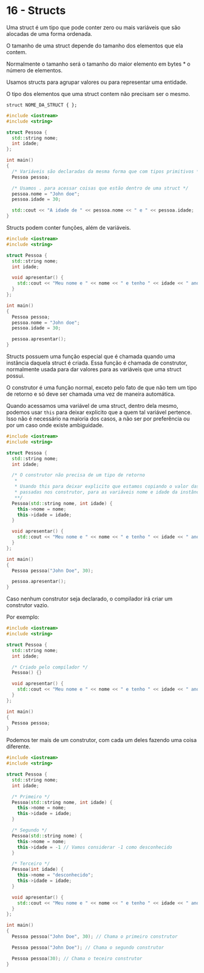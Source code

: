 # 16 - Structs

Uma struct é um tipo que pode conter zero ou mais variáveis que são alocadas de uma forma ordenada.

O tamanho de uma struct depende do tamanho dos elementos que ela contem.

Normalmente o tamanho será o tamanho do maior elemento em bytes \* o número de elementos.

Usamos structs para agrupar valores ou para representar uma entidade.

O tipo dos elementos que uma struct contem não precisam ser o mesmo.

`struct NOME_DA_STRUCT { };`

```cpp
#include <iostream>
#include <string>

struct Pessoa {
  std::string nome;
  int idade;
};

int main()
{
  /* Variáveis são declaradas da mesma forma que com tipos primitivos */
  Pessoa pessoa;

  /* Usamos . para acessar coisas que estão dentro de uma struct */
  pessoa.nome = "John doe";
  pessoa.idade = 30;

  std::cout << "A idade de " << pessoa.nome << " e " << pessoa.idade;
}
```

Structs podem conter funções, além de variáveis.

```cpp
#include <iostream>
#include <string>

struct Pessoa {
  std::string nome;
  int idade;

  void apresentar() {
    std::cout << "Meu nome e " << nome << " e tenho " << idade << " anos";
  }
};

int main()
{
  Pessoa pessoa;
  pessoa.nome = "John doe";
  pessoa.idade = 30;

  pessoa.apresentar();
}
```

Structs possuem uma função especial que é chamada quando uma instância daquela struct é criada. Essa função é chamada de construtor, normalmente usada para dar valores para as variáveis que uma struct possui.

O construtor é uma função normal, exceto pelo fato de que não tem um tipo de retorno e só deve ser chamada uma vez de maneira automática.

Quando acessamos uma variável de uma struct, dentro dela mesmo, podemos usar `this` para deixar explicito que a quem tal variável pertence. Isso não é necessário na maioria dos casos, a não ser por preferência ou por um caso onde existe ambiguidade.

```cpp
#include <iostream>
#include <string>

struct Pessoa {
  std::string nome;
  int idade;

  /* O construtor não precisa de um tipo de retorno
   *
   * Usando this para deixar explicito que estamos copiando o valor das variáveis nome e idade
   * passadas nos construtor, para as variáveis nome e idade da instância da struct.
   **/
  Pessoa(std::string nome, int idade) {
    this->nome = nome;
    this->idade = idade;
  }

  void apresentar() {
    std::cout << "Meu nome e " << nome << " e tenho " << idade << " anos";
  }
};

int main()
{
  Pessoa pessoa("John Doe", 30);

  pessoa.apresentar();
}
```

Caso nenhum construtor seja declarado, o compilador irá criar um construtor vazio.

Por exemplo:

```cpp
#include <iostream>
#include <string>

struct Pessoa {
  std::string nome;
  int idade;

  /* Criado pelo compilador */
  Pessoa() {}

  void apresentar() {
    std::cout << "Meu nome e " << nome << " e tenho " << idade << " anos";
  }
};

int main()
{
  Pessoa pessoa;
}
```

Podemos ter mais de um construtor, com cada um deles fazendo uma coisa diferente.

```cpp
#include <iostream>
#include <string>

struct Pessoa {
  std::string nome;
  int idade;

  /* Primeiro */
  Pessoa(std::string nome, int idade) {
    this->nome = nome;
    this->idade = idade;
  }

  /* Segundo */
  Pessoa(std::string nome) {
    this->nome = nome;
    this->idade = -1 // Vamos considerar -1 como desconhecido
  }

  /* Terceiro */
  Pessoa(int idade) {
    this->nome = "desconhecido";
    this->idade = idade;
  }

  void apresentar() {
    std::cout << "Meu nome e " << nome << " e tenho " << idade << " anos";
  }
};

int main()
{
  Pessoa pessoa("John Doe", 30); // Chama o primeiro construtor

  Pessoa pessoa("John Doe"); // Chama o segundo construtor

  Pessoa pessoa(30); // Chama o teceiro construtor
}
```
